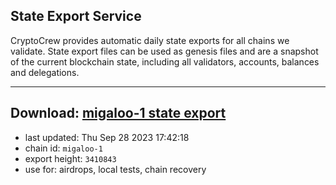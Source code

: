 ## State Export Service
CryptoCrew provides automatic daily state exports for all chains we validate. State export files can be used as genesis files and are a snapshot of the current blockchain state, including all validators, accounts, balances and delegations.

---
**Download: [migaloo-1 state export](https://dl.ccvalidators.com/SERVICE/migaloo/migaloo-1_export_3410843.json)**
---

- last updated: Thu Sep 28 2023 17:42:18
- chain id: `migaloo-1`
- export height: `3410843`
- use for: airdrops, local tests, chain recovery
